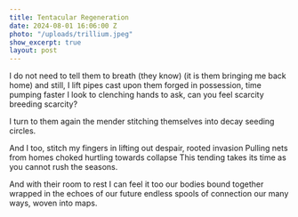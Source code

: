 ```yaml
---
title: Tentacular Regeneration
date: 2024-08-01 16:06:00 Z
photo: "/uploads/trillium.jpeg"
show_excerpt: true
layout: post
---
```


I do not need to tell them to breath
(they know)
(it is them bringing me back home)
and still, I lift pipes cast upon them
forged in possession, time pumping faster
I look to clenching hands to ask,
can you feel
scarcity breeding scarcity?

I turn to them again
the mender
stitching themselves into decay
seeding circles.

And I too, stitch my fingers in
lifting out despair, rooted invasion
Pulling nets from homes choked
	hurtling towards collapse
This tending takes its time
	as you cannot rush the seasons.

And with their room to rest
I can feel it too
our bodies bound together
wrapped in the echoes of our future
   endless spools of connection
our many ways,  woven into maps.
